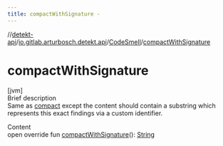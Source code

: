 ```yaml
---
title: compactWithSignature -
---
```

//[detekt-api](../../index.md)/[io.gitlab.arturbosch.detekt.api](../index.md)/[CodeSmell](index.md)/[compactWithSignature](compact-with-signature.md)



# compactWithSignature  
[jvm]  
Brief description  
Same as [compact](compact.md) except the content should contain a substring which represents this exact findings via a custom identifier.  
  
  
Content  
open override fun [compactWithSignature](compact-with-signature.md)(): [String](https://kotlinlang.org/api/latest/jvm/stdlib/kotlin/-string/index.html)  



